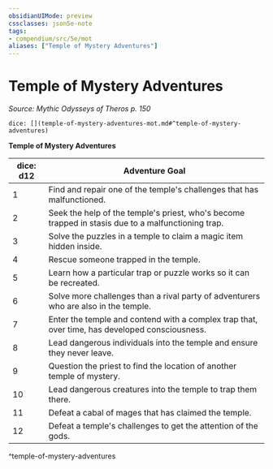 ```yaml
---
obsidianUIMode: preview
cssclasses: json5e-note
tags:
- compendium/src/5e/mot
aliases: ["Temple of Mystery Adventures"]
---
```

# Temple of Mystery Adventures
*Source: Mythic Odysseys of Theros p. 150* 

`dice: [](temple-of-mystery-adventures-mot.md#^temple-of-mystery-adventures)`

**Temple of Mystery Adventures**

| dice: d12 | Adventure Goal |
|-----------|----------------|
| 1 | Find and repair one of the temple's challenges that has malfunctioned. |
| 2 | Seek the help of the temple's priest, who's become trapped in stasis due to a malfunctioning trap. |
| 3 | Solve the puzzles in a temple to claim a magic item hidden inside. |
| 4 | Rescue someone trapped in the temple. |
| 5 | Learn how a particular trap or puzzle works so it can be recreated. |
| 6 | Solve more challenges than a rival party of adventurers who are also in the temple. |
| 7 | Enter the temple and contend with a complex trap that, over time, has developed consciousness. |
| 8 | Lead dangerous individuals into the temple and ensure they never leave. |
| 9 | Question the priest to find the location of another temple of mystery. |
| 10 | Lead dangerous creatures into the temple to trap them there. |
| 11 | Defeat a cabal of mages that has claimed the temple. |
| 12 | Defeat a temple's challenges to get the attention of the gods. |
^temple-of-mystery-adventures